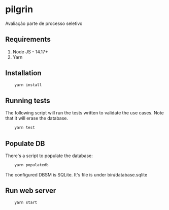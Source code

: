 # pilgrin
Avaliação parte de processo seletivo


## Requirements

1. Node JS - 14.17+
1. Yarn

## Installation

```sh
    yarn install
```

## Running tests

The following script will run the tests written to validate the use cases. Note that it will erase the database.

```sh
    yarn test
```

## Populate DB

There's a script to populate the database:
```sh
    yarn populatedb
```
The configured DBSM is SQLite. It's file is under bin/database.sqlite

## Run web server

```sh
    yarn start
```
